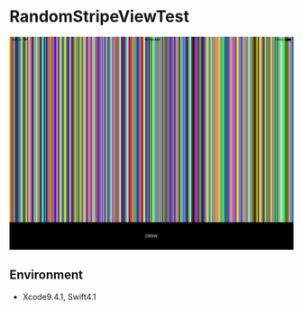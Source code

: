 RandomStripeViewTest
====

![img](https://github.com/MutsuOno/RandomStripeViewTest/blob/master/screenshot/screenshot1.png)

## Environment
* Xcode9.4.1, Swift4.1